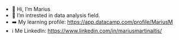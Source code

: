 - :wave: Hi, I’m Marius
- :seedling: I’m intrested in data analysis field.
- :arrow_right: My learning profile: https://app.datacamp.com/profile/MariusM
- :information_source: Me LinkedIn: https://www.linkedin.com/in/mariusmartinaitis/
